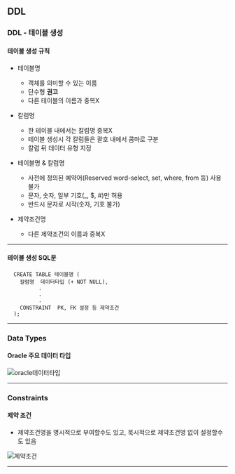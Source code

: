## DDL
### DDL - 테이블 생성
#### 테이블 생성 규칙
- 테이블명
  - 객체를 의미할 수 있는 이름
  - 단수형 **권고**
  - 다른 테이블의 이름과 중복X

- 칼럼명
  - 한 테이블 내에서는 칼럼명 중복X
  - 테이블 생성시 각 칼럼들은 괄호 내에서 콤마로 구분
  - 칼럼 뒤 데이터 유형 지정
 
- 테이블명 & 칼럼명
  - 사전에 정의된 예약어(Reserved word-select, set, where, from 등) 사용 불가
  - 문자, 숫자, 일부 기호(_, $, #)만 허용
  - 반드시 문자로 시작(숫자, 기호 불가)

- 제약조건명
  - 다른 제약조건의 이름과 중복X


---

#### 테이블 생성 SQL문
```
  CREATE TABLE 테이블명 (
    칼럼명  데이터타입 (+ NOT NULL),
          .
          .
          .
    CONSTRAINT  PK, FK 설정 등 제약조건
  );
```

---

### Data Types
#### Oracle 주요 데이터 타입

![oracle데이터타입](https://github.com/silverywaves/IT_ACADEMY/assets/155939946/1bbcb0c3-6a6a-4c2d-82ac-ff531823d03b)



---

### Constraints
#### 제약 조건
- 제약조건명을 명시적으로 부여할수도 있고, 묵시적으로 제약조건명 없이 설정할수도 있음

![제약조건](https://github.com/silverywaves/IT_ACADEMY/assets/155939946/043cb497-173f-4b6a-b09e-b4ee1b8f5393)



---



